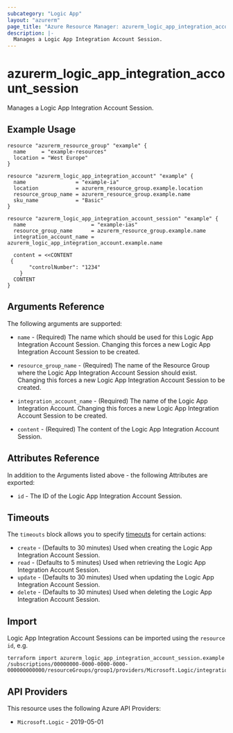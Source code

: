 ```yaml
---
subcategory: "Logic App"
layout: "azurerm"
page_title: "Azure Resource Manager: azurerm_logic_app_integration_account_session"
description: |-
  Manages a Logic App Integration Account Session.
---
```


# azurerm_logic_app_integration_account_session

Manages a Logic App Integration Account Session.

## Example Usage

```hcl
resource "azurerm_resource_group" "example" {
  name     = "example-resources"
  location = "West Europe"
}

resource "azurerm_logic_app_integration_account" "example" {
  name                = "example-ia"
  location            = azurerm_resource_group.example.location
  resource_group_name = azurerm_resource_group.example.name
  sku_name            = "Basic"
}

resource "azurerm_logic_app_integration_account_session" "example" {
  name                     = "example-ias"
  resource_group_name      = azurerm_resource_group.example.name
  integration_account_name = azurerm_logic_app_integration_account.example.name

  content = <<CONTENT
 {
       "controlNumber": "1234"
    }
  CONTENT
}
```

## Arguments Reference

The following arguments are supported:

* `name` - (Required) The name which should be used for this Logic App Integration Account Session. Changing this forces a new Logic App Integration Account Session to be created.

* `resource_group_name` - (Required) The name of the Resource Group where the Logic App Integration Account Session should exist. Changing this forces a new Logic App Integration Account Session to be created.

* `integration_account_name` - (Required) The name of the Logic App Integration Account. Changing this forces a new Logic App Integration Account Session to be created.

* `content` - (Required) The content of the Logic App Integration Account Session.

## Attributes Reference

In addition to the Arguments listed above - the following Attributes are exported:

* `id` - The ID of the Logic App Integration Account Session.

## Timeouts

The `timeouts` block allows you to specify [timeouts](https://developer.hashicorp.com/terraform/language/resources/configure#define-operation-timeouts) for certain actions:

* `create` - (Defaults to 30 minutes) Used when creating the Logic App Integration Account Session.
* `read` - (Defaults to 5 minutes) Used when retrieving the Logic App Integration Account Session.
* `update` - (Defaults to 30 minutes) Used when updating the Logic App Integration Account Session.
* `delete` - (Defaults to 30 minutes) Used when deleting the Logic App Integration Account Session.

## Import

Logic App Integration Account Sessions can be imported using the `resource id`, e.g.

```shell
terraform import azurerm_logic_app_integration_account_session.example /subscriptions/00000000-0000-0000-0000-000000000000/resourceGroups/group1/providers/Microsoft.Logic/integrationAccounts/account1/sessions/session1
```

## API Providers
<!-- This section is generated, changes will be overwritten -->
This resource uses the following Azure API Providers:

* `Microsoft.Logic` - 2019-05-01
